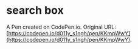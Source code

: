 # search box

A Pen created on CodePen.io. Original URL: [https://codepen.io/d011y_s1ngh/pen/KKmpWwY](https://codepen.io/d011y_s1ngh/pen/KKmpWwY).

